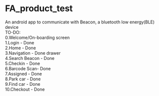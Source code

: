 # FA_product_test
An android app to communicate with Beacon, a bluetooth low energy(BLE) device<br>
TO-DO:<br>
0.Welcome/On-boarding screen <br>
1.Login - Done <br>
2.Home - Done <br>
3.Navigation - Done drawer<br>
4.Search Beacon - Done <br>
5.Checkin - Done<br>
6.Barcode Scan- Done<br>
7.Assigned - Done<br>
8.Park car - Done<br>
9.Find car - Done<br>
10.Checkout - Done<br>
